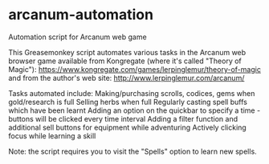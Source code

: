 # arcanum-automation
Automation script for Arcanum web game

This Greasemonkey script automates various tasks in the Arcanum web browser game available from Kongregate (where it's called "Theory of Magic"):
https://www.kongregate.com/games/lerpinglemur/theory-of-magic
and from the author's web site:
http://www.lerpinglemur.com/arcanum/

Tasks automated include:
  Making/purchasing scrolls, codices, gems when gold/research is full
  Selling herbs when full
  Regularly casting spell buffs which have been learnt
  Adding an option on the quickbar to specify a time - buttons will be clicked every time interval
  Adding a filter function and additional sell buttons for equipment while adventuring
  Actively clicking focus while learning a skill
  
Note: the script requires you to visit the "Spells" option to learn new spells.
